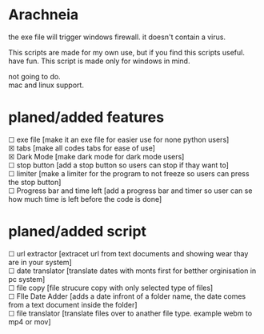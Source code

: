 # Arachneia
the exe file will trigger windows firewall. it doesn't contain a virus.<br>

This scripts are made for my own use, but if you find this scripts useful. have fun. This script is made only for windows in mind.<br>

not going to do.<br>
mac and linux support.<br>

# planed/added features<br>
☐ exe file [make it an exe file for easier use for none python users]<br>
☒ tabs [make all codes tabs for ease of use]<br>
☒ Dark Mode [make dark mode for dark mode users]<br>
☐ stop button [add a stop button so users can stop if thay want to]<br>
☐ limiter [make a limiter for the program to not freeze so users can press the stop button]<br>
☐ Progress bar and time left [add a progress bar and timer so user can se how much time is left before the code is done]<br>

# planed/added script<br>
☐ url extractor [extracet url from text documents and showing wear thay are in your system]<br>
☐ date translator [translate dates with monts first for betther orginisation in pc system]<br>
☐ file copy [file strucure copy with only selected type of files]<br>
☐ FIle Date Adder [adds a date infront of a folder name, the date comes from a text document inside the folder]<br>
☐ file translator [translate files over to anather file type. example webm to mp4 or mov]<br>

